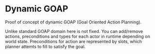 # Dynamic GOAP

Proof of concept of dynamic GOAP (Goal Oriented Action Planning).

Unlike standard GOAP domain here is not fixed. You can add/remove actions, preconditions and types for each actor in runtime depending on world state. Preconditions for action are represented by slots, which planner attemts to fill to satisfy the goal.
